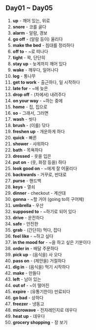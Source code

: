 ## Day01 ~ Day05

1. **up** - 깨어 있는, 위로
2. **snore** - 코를 골다
3. **alarm** - 알람, 경보
4. **go off** - (알람 등이) 울리다
5. **make the bed** - 침대를 정리하다
6. **off to** - ~로 떠나다
7. **tight** - 꽉, 단단히
8. **stay up** - 늦게까지 깨어 있다
9. **wake** - 깨우다, 일어나다
10. **log** - 통나무
11. **get to work** - 출근하다, 일 시작하다
12. **late for** - ~에 늦은
13. **drop off** - (차에서) 내려주다
14. **on your way** - ~하는 중에
15. **home** - 집, 집으로
16. **so** - 그래서, 그러면
17. **wash** - 씻다
18. **brush** - (이를) 닦다
19. **freshen up** - 개운하게 하다
20. **quick** - 빠른
21. **shower** - 샤워하다
22. **bath** - 목욕하다
23. **dressed** - 옷을 입은
24. **put on** - (옷, 화장 등을) 하다
25. **look good on** - ~에게 잘 어울리다
26. **backwards** - 거꾸로, 반대로
27. **purse** - 핸드백
28. **keys** - 열쇠
29. **dinner** - checkout - 계산대  
30. **gonna** - ~할 거야 (going to의 구어체)
31. **umbrella** - 우산
32. **supposed to** - ~하기로 되어 있다
33. **drive** - 운전하다
34. **safe** - 안전한
35. **grab** - (간단히) 먹다, 잡다
36. **feel like** - ~하고 싶다
37. **in the mood for** - ~을 하고 싶은 기분이다
38. **order in** - 배달 주문하다
39. **pick up** - (음식을) 사 오다
40. **pass on** - (제안을) 거절하다
41. **dig in** - (음식을) 먹기 시작하다
42. **make** - 만들다
43. **left** - 남아 있는
44. **out of** - ~이 떨어진
45. **expire** - (유통기한이) 만료되다
46. **go bad** - 상하다
47. **freezer** - 냉동고
48. **microwave** - 전자레인지로 데우다
49. **heat up** - 데우다
50. **grocery shopping** - 장 보기
